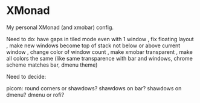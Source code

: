 # XMonad
My personal XMonad (and xmobar) config.

Need to do: 
 have gaps in tiled mode even with 1 window
, fix floating layout
, make new windows become top of stack not below or above current window
, change color of window count
, make xmobar transparent
, make all colors the same (like same transparence with bar and windows, chrome scheme matches bar, dmenu theme)

Need to decide:
 
 picom:
 round corners or shawdows?
 shawdows on bar?
 shawdows on dmenu?
 dmenu or rofi?
